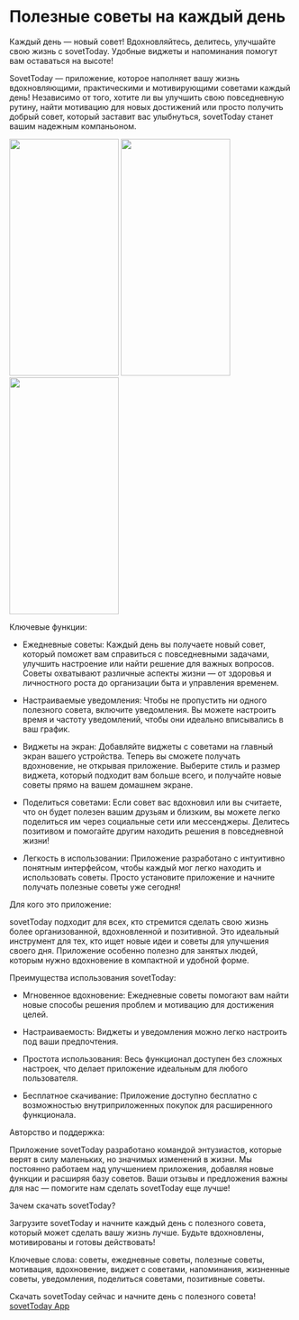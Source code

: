 # Полезные советы на каждый день
Каждый день — новый совет! Вдохновляйтесь, делитесь, улучшайте свою жизнь с sovetToday. Удобные виджеты и напоминания помогут вам оставаться на высоте!

SovetToday — приложение, которое наполняет вашу жизнь вдохновляющими, практическими и мотивирующими советами каждый день! Независимо от того, хотите ли вы улучшить свою повседневную рутину, найти мотивацию для новых достижений или просто получить добрый совет, который заставит вас улыбнуться, sovetToday станет вашим надежным компаньоном.

<img src="https://is1-ssl.mzstatic.com/image/thumb/PurpleSource211/v4/d5/ad/43/d5ad430c-f574-0b47-6321-e747992aa45b/9e9ec762-ddb6-4e85-8690-5ff4d6e8e513_1.jpg/460x0w.webp" width="194" height="420"> <img src="https://is1-ssl.mzstatic.com/image/thumb/PurpleSource211/v4/42/af/48/42af48bd-ae9c-01f9-d413-ef2136d952c8/37da929b-bf9c-4334-abf6-fcb4d6cf7dbf_2.jpg/460x0w.webp" width="194" height="420"> <img src="https://is1-ssl.mzstatic.com/image/thumb/PurpleSource211/v4/95/a8/de/95a8de6c-ab72-9a48-9988-d7133c9ba0a7/e0832210-976f-4962-8ab4-bf0c5a6c830b_2.jpg/460x0w.webp" width="194" height="420"> 

Ключевые функции:


- Ежедневные советы: Каждый день вы получаете новый совет, который поможет вам справиться с повседневными задачами, улучшить настроение или найти решение для важных вопросов. Советы охватывают различные аспекты жизни — от здоровья и личностного роста до организации быта и управления временем.


- Настраиваемые уведомления: Чтобы не пропустить ни одного полезного совета, включите уведомления. Вы можете настроить время и частоту уведомлений, чтобы они идеально вписывались в ваш график.


- Виджеты на экран: Добавляйте виджеты с советами на главный экран вашего устройства. Теперь вы сможете получать вдохновение, не открывая приложение. Выберите стиль и размер виджета, который подходит вам больше всего, и получайте новые советы прямо на вашем домашнем экране.


- Поделиться советами: Если совет вас вдохновил или вы считаете, что он будет полезен вашим друзьям и близким, вы можете легко поделиться им через социальные сети или мессенджеры. Делитесь позитивом и помогайте другим находить решения в повседневной жизни!


- Легкость в использовании: Приложение разработано с интуитивно понятным интерфейсом, чтобы каждый мог легко находить и использовать советы. Просто установите приложение и начните получать полезные советы уже сегодня!


Для кого это приложение:


sovetToday подходит для всех, кто стремится сделать свою жизнь более организованной, вдохновленной и позитивной. Это идеальный инструмент для тех, кто ищет новые идеи и советы для улучшения своего дня. Приложение особенно полезно для занятых людей, которым нужно вдохновение в компактной и удобной форме.


Преимущества использования sovetToday:


- Мгновенное вдохновение: Ежедневные советы помогают вам найти новые способы решения проблем и мотивацию для достижения целей.

- Настраиваемость: Виджеты и уведомления можно легко настроить под ваши предпочтения.

- Простота использования: Весь функционал доступен без сложных настроек, что делает приложение идеальным для любого пользователя.

- Бесплатное скачивание: Приложение доступно бесплатно с возможностью внутриприложенных покупок для расширенного функционала.


Авторство и поддержка:


Приложение sovetToday разработано командой энтузиастов, которые верят в силу маленьких, но значимых изменений в жизни. Мы постоянно работаем над улучшением приложения, добавляя новые функции и расширяя базу советов. Ваши отзывы и предложения важны для нас — помогите нам сделать sovetToday еще лучше!


Зачем скачать sovetToday?


Загрузите sovetToday и начните каждый день с полезного совета, который может сделать вашу жизнь лучше. Будьте вдохновлены, мотивированы и готовы действовать!


Ключевые слова: советы, ежедневные советы, полезные советы, мотивация, вдохновение, виджет с советами, напоминания, жизненные советы, уведомления, поделиться советами, позитивные советы.


Скачать sovetToday сейчас и начните день с полезного совета! <a href="https://apps.apple.com/ru/app/sovettoday/id6636480231">sovetToday App</a>
